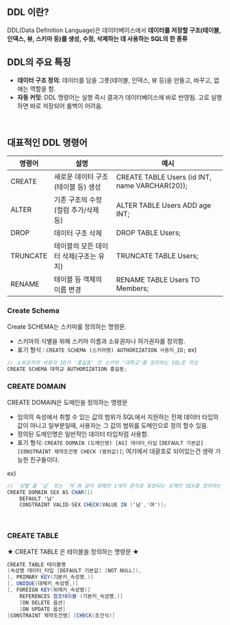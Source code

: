 ## DDL 이란?

DDL(Data Definition Language)은 데이터베이스에서 **데이터를 저장할 구조(테이블, 인덱스, 뷰, 스키마 등)를 생성, 수정, 삭제하는 데 사용하는 SQL의 한 종류**

## DDL의 주요 특징

- **데이터 구조 정의**: 데이터를 담을 그릇(테이블, 인덱스, 뷰 등)을 만들고, 바꾸고, 없애는 역할을 함.
- **자동 커밋**: DDL 명령어는 실행 즉시 결과가 데이터베이스에 바로 반영됨. 고로 실행하면 바로 저장되어 롤백이 어려움.

<br>


## 대표적인 DDL 명령어

|명령어|설명|예시|
|---|---|---|
|CREATE|새로운 데이터 구조(테이블 등) 생성|CREATE TABLE Users (id INT, name VARCHAR(20));|
|ALTER|기존 구조의 수정(컬럼 추가/삭제 등)|ALTER TABLE Users ADD age INT;|
|DROP|데이터 구조 삭제|DROP TABLE Users;|
|TRUNCATE|테이블의 모든 데이터 삭제(구조는 유지)|TRUNCATE TABLE Users;|
|RENAME|테이블 등 객체의 이름 변경|RENAME TABLE Users TO Members;|


### Create Schema
Create SCHEMA는 스키마를 정의하는 명령문.

- 스키마의 식별을 위해 스키마 이름과 소유권자나 허가권자를 정의함.
- 표기 형식 : 
  `CREATE SCHEMA (스키마명) AUTHORIZATION 사용자_ID;`
ex)

```cs
// 소유권자의 사용자 ID가 '홍길동' 인 스키마 '대학교'를 정의하는 SQL문 작성
CREATE SCHEMA 대학교 AUTHORIZATION 홍길동;
```

### CREATE DOMAIN
CREATE DOMAIN은 도메인을 정의하는 명령문
- 임의의 속성에서 취할 수 있는 값의 범위가 SQL에서 지원하는 전체 데이터 타입의 값이 아니고 일부분일때, 사용자는 그 값의 범위를 도메인으로 정의 할수 있음.
- 정의된 도메인명은 일반적인 데이터 타입처럼 사용함.
- 표기 형식:
  `CREATE DOMAIN (도메인명) [AS] 데이터_타입`
	  `[DEFAULT 기본값]`
	  `[CONSTRAINT 제약조건명 CHECK (범위값)]`;
	여기에서 대괄호로 되어있는건 생략 가능한 친구들이다.


ex)

```cs
// `성별`을 `남` 또는 `여`와 같이 정해진 1개의 문자로 표현되는 도메인 SEX를 정의하는 SQL
CREATE DOMAIN SEX AS CHAR(1)
	DEFAULT '남'
	CONSTRAINT VALID-SEX CHECK(VALUE IN ('남','여'));
```

<BR>

### CREATE TABLE
★ CREATE TABLE 은 테이블을 정의하는 명령문 ★

```cs
CREATE TABLE 테이블명 
(속성명 데이터_타입 [DEFAULT 기본값] [NOT NULL]),
[, PRIMARY KEY(기본키_속성명,)]
[, UNIQUE(대체키_속성명,)]
[, FOREIGN KEY(외래키_속성명)]
	REFERENCES 참조테이블 (기본키_속성명,)]
	[ON DELETE 옵션]
	[ON UPDATE 옵션]
[CONSTRAINT 제약조건명] [CHECK(조건식)]
```

 

